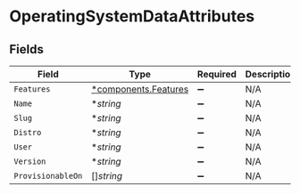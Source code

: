 # OperatingSystemDataAttributes


## Fields

| Field                                                       | Type                                                        | Required                                                    | Description                                                 |
| ----------------------------------------------------------- | ----------------------------------------------------------- | ----------------------------------------------------------- | ----------------------------------------------------------- |
| `Features`                                                  | [*components.Features](../../models/components/features.md) | :heavy_minus_sign:                                          | N/A                                                         |
| `Name`                                                      | **string*                                                   | :heavy_minus_sign:                                          | N/A                                                         |
| `Slug`                                                      | **string*                                                   | :heavy_minus_sign:                                          | N/A                                                         |
| `Distro`                                                    | **string*                                                   | :heavy_minus_sign:                                          | N/A                                                         |
| `User`                                                      | **string*                                                   | :heavy_minus_sign:                                          | N/A                                                         |
| `Version`                                                   | **string*                                                   | :heavy_minus_sign:                                          | N/A                                                         |
| `ProvisionableOn`                                           | []*string*                                                  | :heavy_minus_sign:                                          | N/A                                                         |
